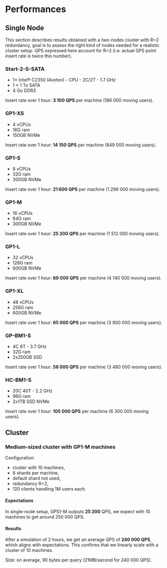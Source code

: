 # Performances

## Single Node

This section describes results obtained with a two-nodes cluster with
R=2 redundancy, goal is to assess the right kind of nodes needed for a
realistic cluster setup. QPS expressed here account for R=2 (i.e:
actual GPS point insert rate is twice this number).

### Start-2-S-SATA

- 1× Intel® C2350 (Avoton) - CPU - 2C/2T - 1.7 GHz
- 1 × 1 To SATA
- 4 Go DDR3

Insert rate over 1 hour: **3 100 QPS** per machine (186 000 moving users).

### GP1-XS

- 4 vCPUs
- 16G ram
- 150GB NVMe

Insert rate over 1 hour: **14 150 QPS** per machine (849 000 moving users).

### GP1-S

- 8 vCPUs
- 32G ram
- 300GB NVMe

Insert rate over 1 hour: **21 600 QPS** per machine (1 296 000 moving users).

### GP1-M

- 16 vCPUs
- 64G ram
- 300GB NVMe

Insert rate over 1 hour: **25 200 QPS** per machine (1 512 000 moving users).

### GP1-L

- 32 vCPUs
- 128G ram
- 600GB NVMe

Insert rate over 1 hour: **69 000 QPS** per machine (4 140 000 moving users).

### GP1-XL

- 48 vCPUs
- 256G ram
- 600GB NVMe

Insert rate over 1 hour: **65 000 QPS** per machine (3 900 000 moving users).

### GP-BM1-S

- 4C 8T - 3.7 GHz
- 32G ram
- 2x250GB SSD

Insert rate over 1 hour: **58 000 QPS** per machine (3 480 000 moving users).

### HC-BM1-S

- 20C 40T - 2.2 GHz
- 96G ram
- 2x1TB SSD NVMe

Insert rate over 1 hour: **105 000 QPS** per machine (6 300 000 moving users).


## Cluster

### Medium-sized cluster with GP1-M machines

Configuration:

- cluster with 10 machines,
- 8 shards per machine,
- default shard not used,
- redundancy R=2,
- 120 clients handling 1M users each.

#### Expectations

In single-node setup, GPS1-M outputs **25 200** QPS, we expect
with 10 machines to get around 250 000 QPS.

#### Results

After a simulation of 2 hours, we get an average QPS of **240 000
QPS**, which aligns with expectations. This confirms that we linearly
scale with a cluster of 10 machines.

Size: on average, 90 bytes per query (21MB/second for 240 000 QPS).
